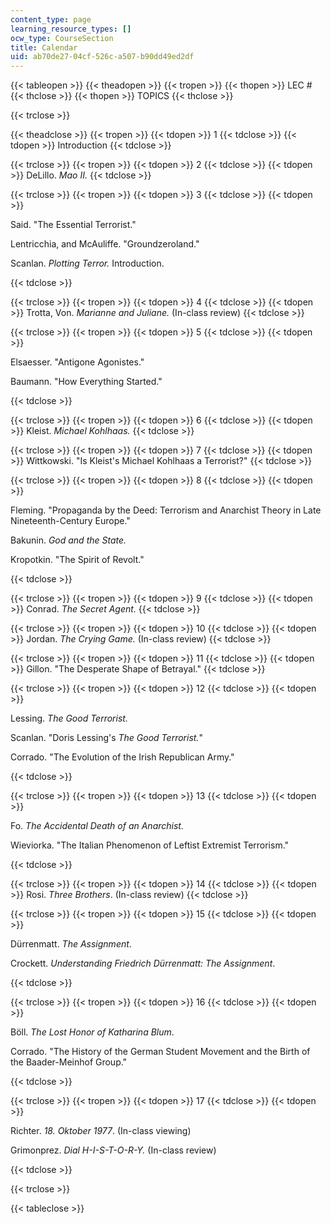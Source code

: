 ```yaml
---
content_type: page
learning_resource_types: []
ocw_type: CourseSection
title: Calendar
uid: ab70de27-04cf-526c-a507-b90dd49ed2df
---
```


{{< tableopen >}}
{{< theadopen >}}
{{< tropen >}}
{{< thopen >}}
LEC #
{{< thclose >}}
{{< thopen >}}
TOPICS
{{< thclose >}}

{{< trclose >}}

{{< theadclose >}}
{{< tropen >}}
{{< tdopen >}}
1
{{< tdclose >}}
{{< tdopen >}}
Introduction
{{< tdclose >}}

{{< trclose >}}
{{< tropen >}}
{{< tdopen >}}
2
{{< tdclose >}}
{{< tdopen >}}
DeLillo. _Mao II._
{{< tdclose >}}

{{< trclose >}}
{{< tropen >}}
{{< tdopen >}}
3
{{< tdclose >}}
{{< tdopen >}}


Said. "The Essential Terrorist."

Lentricchia, and McAuliffe. "Groundzeroland." 

Scanlan. _Plotting Terror._ Introduction.


{{< tdclose >}}

{{< trclose >}}
{{< tropen >}}
{{< tdopen >}}
4
{{< tdclose >}}
{{< tdopen >}}
Trotta, Von. _Marianne and Juliane._ (In-class review)
{{< tdclose >}}

{{< trclose >}}
{{< tropen >}}
{{< tdopen >}}
5
{{< tdclose >}}
{{< tdopen >}}


Elsaesser. "Antigone Agonistes."

Baumann. "How Everything Started."


{{< tdclose >}}

{{< trclose >}}
{{< tropen >}}
{{< tdopen >}}
6
{{< tdclose >}}
{{< tdopen >}}
Kleist. _Michael Kohlhaas._
{{< tdclose >}}

{{< trclose >}}
{{< tropen >}}
{{< tdopen >}}
7
{{< tdclose >}}
{{< tdopen >}}
Wittkowski. "Is Kleist's Michael Kohlhaas a Terrorist?"
{{< tdclose >}}

{{< trclose >}}
{{< tropen >}}
{{< tdopen >}}
8
{{< tdclose >}}
{{< tdopen >}}


Fleming. "Propaganda by the Deed: Terrorism and Anarchist Theory in Late Nineteenth-Century Europe."

Bakunin. _God and the State._

Kropotkin. "The Spirit of Revolt."


{{< tdclose >}}

{{< trclose >}}
{{< tropen >}}
{{< tdopen >}}
9
{{< tdclose >}}
{{< tdopen >}}
Conrad. _The Secret Agent._
{{< tdclose >}}

{{< trclose >}}
{{< tropen >}}
{{< tdopen >}}
10
{{< tdclose >}}
{{< tdopen >}}
Jordan. _The Crying Game._ (In-class review)
{{< tdclose >}}

{{< trclose >}}
{{< tropen >}}
{{< tdopen >}}
11
{{< tdclose >}}
{{< tdopen >}}
Gillon. "The Desperate Shape of Betrayal."
{{< tdclose >}}

{{< trclose >}}
{{< tropen >}}
{{< tdopen >}}
12
{{< tdclose >}}
{{< tdopen >}}


Lessing. _The Good Terrorist._

Scanlan. "Doris Lessing's _The Good Terrorist._"

Corrado. "The Evolution of the Irish Republican Army."


{{< tdclose >}}

{{< trclose >}}
{{< tropen >}}
{{< tdopen >}}
13
{{< tdclose >}}
{{< tdopen >}}


Fo. _The Accidental Death of an Anarchist._

Wieviorka. "The Italian Phenomenon of Leftist Extremist Terrorism."


{{< tdclose >}}

{{< trclose >}}
{{< tropen >}}
{{< tdopen >}}
14
{{< tdclose >}}
{{< tdopen >}}
Rosi. _Three Brothers_. (In-class review)
{{< tdclose >}}

{{< trclose >}}
{{< tropen >}}
{{< tdopen >}}
15
{{< tdclose >}}
{{< tdopen >}}


Dürrenmatt. _The Assignment_.

Crockett. _Understanding Friedrich Dürrenmatt: The Assignment_.


{{< tdclose >}}

{{< trclose >}}
{{< tropen >}}
{{< tdopen >}}
16
{{< tdclose >}}
{{< tdopen >}}


Böll. _The Lost Honor of Katharina Blum_.

Corrado. "The History of the German Student Movement and the Birth of the Baader-Meinhof Group."


{{< tdclose >}}

{{< trclose >}}
{{< tropen >}}
{{< tdopen >}}
17
{{< tdclose >}}
{{< tdopen >}}


Richter. _18\. Oktober 1977_. (In-class viewing)

Grimonprez. _Dial H-I-S-T-O-R-Y._ (In-class review)


{{< tdclose >}}

{{< trclose >}}

{{< tableclose >}}